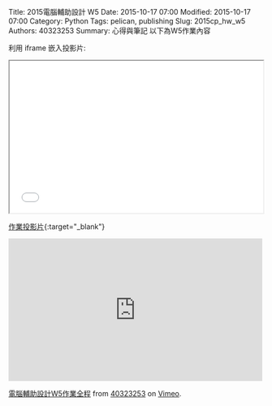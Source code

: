 Title: 2015電腦輔助設計 W5
Date: 2015-10-17 07:00
Modified: 2015-10-17 07:00
Category: Python
Tags: pelican, publishing
Slug: 2015cp_hw_w5
Authors: 40323253
Summary: 心得與筆記
以下為W5作業內容

利用 iframe 嵌入投影片:

<iframe src="simplest5.html" width="500" height="300"></iframe>

[作業投影片](simplest5.html){:target="_blank"}

<iframe src="https://player.vimeo.com/video/142718369" width="500" height="281" frameborder="0" webkitallowfullscreen mozallowfullscreen allowfullscreen></iframe> <p><a href="https://vimeo.com/142718369">電腦輔助設計W5作業全程</a> from <a href="https://vimeo.com/user44939680">40323253</a> on <a href="https://vimeo.com">Vimeo</a>.</p>


